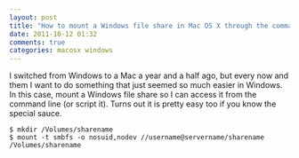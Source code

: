 ```yaml
---
layout: post
title: "How to mount a Windows file share in Mac OS X through the command line"
date: 2011-10-12 01:32
comments: true
categories: macosx windows
---
```


I switched from Windows to a Mac a year and a half ago, but every now and them I want to do something that just seemed so much easier in Windows.  In this case, mount a Windows file share so I can access it from the command line (or script it).  Turns out it is pretty easy too if you know the special sauce.  

	$ mkdir /Volumes/sharename
	$ mount -t smbfs -o nosuid,nodev //username@servername/sharename /Volumes/sharename